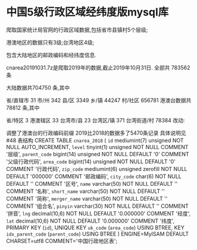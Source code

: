 # 中国5级行政区域经纬度版mysql库
爬取国家统计局官网的行政区域数据,包括省市县镇村5个层级;

港澳地区的数据只有3级;台湾地区4级;

包含大陆地区的邮政编码和经纬度信息.

cnarea20191031.7z是爬取2019年的数据,截止2019年10月31日.
全部共 783562 条

大陆数据共704750 条,其中

省/直辖市 31
市/州 342
县/区 3349
乡/镇 44247
村/社区 656781
港澳台数据共78812 条,其中

省/特区 3
港澳辖区 33
台湾市/县 23
台湾区/镇 371
台湾街道/村 78384
改动:

调整了港澳台的行政编码前缀
2019比2018的数据多了5470条记录
具体说明见 #48
表结构
CREATE TABLE `cnarea_2018` (
  `id` mediumint(7) unsigned NOT NULL AUTO_INCREMENT,
  `level` tinyint(1) unsigned NOT NULL COMMENT '层级',
  `parent_code` bigint(14) unsigned NOT NULL DEFAULT '0' COMMENT '父级行政代码',
  `area_code` bigint(14) unsigned NOT NULL DEFAULT '0' COMMENT '行政代码',
  `zip_code` mediumint(6) unsigned zerofill NOT NULL DEFAULT '000000' COMMENT '邮政编码',
  `city_code` char(6) NOT NULL DEFAULT '' COMMENT '区号',
  `name` varchar(50) NOT NULL DEFAULT '' COMMENT '名称',
  `short_name` varchar(50) NOT NULL DEFAULT '' COMMENT '简称',
  `merger_name` varchar(50) NOT NULL DEFAULT '' COMMENT '组合名',
  `pinyin` varchar(30) NOT NULL DEFAULT '' COMMENT '拼音',
  `lng` decimal(10,6) NOT NULL DEFAULT '0.000000' COMMENT '经度',
  `lat` decimal(10,6) NOT NULL DEFAULT '0.000000' COMMENT '纬度',
  PRIMARY KEY (`id`),
  UNIQUE KEY `uk_code` (`area_code`) USING BTREE,
  KEY `idx_parent_code` (`parent_code`) USING BTREE
) ENGINE=MyISAM DEFAULT CHARSET=utf8 COMMENT='中国行政地区表';
